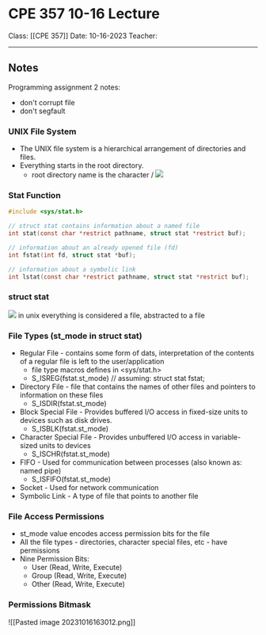 # CPE 357 10-16 Lecture

Class: [[CPE 357]]
Date: 10-16-2023
Teacher:
___
## Notes
Programming assignment 2 notes:
- don't corrupt file
- don't segfault
### UNIX File System
- The UNIX file system is a hierarchical arrangement of directories and files.
- Everything starts in the root directory.
	- root directory name is the character /
**![](https://lh3.googleusercontent.com/YzF5ScES5tcFmxji0kDQ8OOSqfmx3-fhBnkSYlEJM09azzeXhH0O0QnevcEVit63CrvWRcKmdjlD56w_aTQiwW436pfNJh4rqaekn1df2294CHs2jZMOfaZR6zBbcZZvQ7rO23ZYhVkSlb29MgC7OpZ_oA=s2048)**
### Stat Function
```c
#include <sys/stat.h>

// struct stat contains information about a named file
int stat(const char *restrict pathname, struct stat *restrict buf);

// information about an already opened file (fd)
int fstat(int fd, struct stat *buf);

// information about a symbolic link
int lstat(const char *restrict pathname, struct stat *restrict buf);
```
### struct stat
**![](https://lh4.googleusercontent.com/AjRJAItSZ7AkLArW9lSHfiv53aFkrFY_ClYWuFmpI8vfu2jjnCx6F5uAjUS4GU3INA53nK-UMLPNBKzD8gB-Jsu0uNWpFvV0tRYhpXgFGlPF2k_mIRPUaYLDXsLXAQu775MYgnkYe0Hx1A59_jMn6B-Mig=s2048)**
in unix everything is considered a file, abstracted to a file

### File Types (st_mode in struct stat)
- Regular File - contains some form of dats, interpretation of the contents of a regular file is left to the user/application
	- file type macros defines in <sys/stat.h>
	- S_ISREG(fstat.st_mode) // assuming: struct stat fstat;
- Directory File - file that contains the names of other files and pointers to information on these files
	- S_ISDIR(fstat.st_mode)
- Block Special File - Provides buffered I/O access in fixed-size units to devices such as disk drives.
	- S_ISBLK(fstat.st_mode)
- Character Special File - Provides unbuffered I/O access in variable-sized units to devices
	- S_ISCHR(fstat.st_mode)
- FIFO - Used for communication between processes (also known as: named pipe)
	- S_ISFIFO(fstat.st_mode)
- Socket - Used for network communication
- Symbolic Link - A type of file that points to another file
### File Access Permissions
- st_mode value encodes access permission bits for the file
- All the file types - directories, character special files, etc - have permissions
- Nine Permission Bits:
	- User (Read, Write, Execute)
	- Group (Read, Write, Execute)
	- Other (Read, Write, Execute)
### Permissions Bitmask
![[Pasted image 20231016163012.png]]
